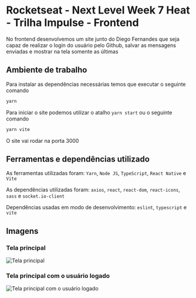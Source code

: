 # Rocketseat - Next Level Week 7 Heat - Trilha Impulse - Frontend
No frontend desenvolvemos um site junto do Diego Fernandes que seja capaz de realizar o login do usuário pelo Github, salvar as mensagens enviadas e mostrar na tela somente as últimas

## Ambiente de trabalho
Para instalar as dependências necessárias temos que executar o seguinte comando
```bash
yarn
```

Para iniciar o site podemos utilizar o atalho `yarn start` ou o seguinte comando
```bash
yarn vite
```

O site vai rodar na porta 3000

## Ferramentas e dependências utilizado
As ferramentas utilizadas foram: `Yarn`, `Node JS`, `TypeScript`, `React Native` e `Vite`

As dependências utilizadas foram: `axios`, `react`, `react-dom`, `react-icons`, `sass` e `socket.io-client`

Dependências usadas em modo de desenvolvimento: `eslint`, `typescript` e `vite`

## Imagens
### Tela principal
![Tela principal](/src/assets/prints/print1.png)

### Tela principal com o usuário logado
![Tela principal com o usuário logado](/src/assets/prints/print2.png)
